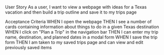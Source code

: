 User Story
As a user, I want to view a webpage with ideas for a Texas vacation and then build a trip outline and save it to my trips page

Acceptance Criteria
WHEN I open the webpage
THEN I see a number of cards containing information about things to do in a given Texas destination
WHEN I click on "Plan a Trip" in the navigation bar
THEN I can enter my trip name, destination, and planned dates in a modal form
WHEN I save the trip form
THEN I am taken to my saved trips page and can view and edit previously saved items
